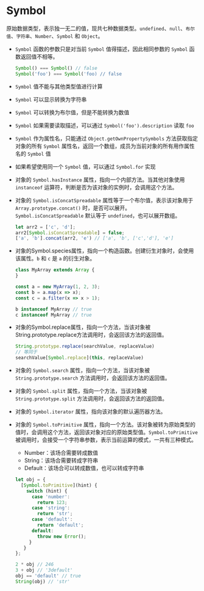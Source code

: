 # Symbol

 原始数据类型，表示独一无二的值，现共七种数据类型。`undefined`、`null`、`布尔值`、`字符串`、`Number`、`Symbol` 和 `Object`。
 
 - `Symbol` 函数的参数只是对当前 `Symbol` 值得描述，因此相同参数的 `Symbol` 函数返回值不相等。
 
     ```js
     Symbol() === Symbol() // false
     Symbol('foo') === Symbol('foo) // false
     ```
 
 - `Symbol` 值不能与其他类型值进行计算
 - `Symbol` 可以显示转换为字符串
 - `Symbol` 可以转换为布尔值，但是不能转换为数值
 - `Symbol` 如果需要读取描述，可以通过 `Symbol('foo').description` 读取 `foo`
 - `Symbol` 作为属性名，只能通过 `Object.getOwnPropertySymbols` 方法获取指定对象的所有 `Symbol` 属性名，返回一个数组，成员为当前对象的所有用作属性名的 `Symbol` 值
 - 如果希望使用同一个 `Symbol` 值，可以通过 `Symbol.for` 实现
 - 对象的 `Symbol.hasInstance` 属性，指向一个内部方法。当其他对象使用 `instanceof` 运算符，判断是否为该对象的实例时，会调用这个方法。
 - 对象的 `Symbol.isConcatSpreadable` 属性等于一个布尔值，表示该对象用于 `Array.prototype.concat()` 时，是否可以展开。`Symbol.isConcatSpreadable`  默认等于 `undefined`，也可以展开数组。
    
    ```js
    let arr2 = ['c', 'd'];
    arr2[Symbol.isConcatSpreadable] = false;
    ['a', 'b'].concat(arr2, 'e') // ['a', 'b', ['c','d'], 'e']
     ```
     
- 对象的Symbol.species属性，指向一个构造函数。创建衍生对象时，会使用该属性。`b` 和 `c` 是 `a` 的衍生对象。

    ```js
    class MyArray extends Array {
    }
    
    const a = new MyArray(1, 2, 3);
    const b = a.map(x => x);
    const c = a.filter(x => x > 1);
    
    b instanceof MyArray // true
    c instanceof MyArray // true
    ```
    
- 对象的Symbol.replace属性，指向一个方法，当该对象被String.prototype.replace方法调用时，会返回该方法的返回值。

    ```js
    String.prototype.replace(searchValue, replaceValue)
    // 等同于
    searchValue[Symbol.replace](this, replaceValue)
    ```

- 对象的 `Symbol.search` 属性，指向一个方法，当该对象被 `String.prototype.search` 方法调用时，会返回该方法的返回值。
- 对象的 `Symbol.split` 属性，指向一个方法，当该对象被 `String.prototype.split` 方法调用时，会返回该方法的返回值。
- 对象的 `Symbol.iterator` 属性，指向该对象的默认遍历器方法。
- 对象的 `Symbol.toPrimitive` 属性，指向一个方法。该对象被转为原始类型的值时，会调用这个方法，返回该对象对应的原始类型值。`Symbol.toPrimitive` 被调用时，会接受一个字符串参数，表示当前运算的模式，一共有三种模式。

    - Number：该场合需要转成数值
    - String：该场合需要转成字符串
    - Default：该场合可以转成数值，也可以转成字符串

    ```js
    let obj = {
      [Symbol.toPrimitive](hint) {
        switch (hint) {
          case 'number':
            return 123;
          case 'string':
            return 'str';
          case 'default':
            return 'default';
          default:
            throw new Error();
         }
       }
    };
    
    2 * obj // 246
    3 + obj // '3default'
    obj == 'default' // true
    String(obj) // 'str'
    ```
